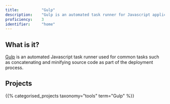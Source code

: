 ```yaml
---
title: 			"Gulp"
description: 	"Gulp is an automated task runner for Javascript applications."
proficiency:	3
identifier:		"home"
---
```


## What is it?
[Gulp](http://gulpjs.com/) is an automated Javascript task runner used for common tasks such as concatenating and minifying source code as part of the deployment process.

## Projects
{{% categorised_projects taxonomy="tools" term="Gulp" %}}